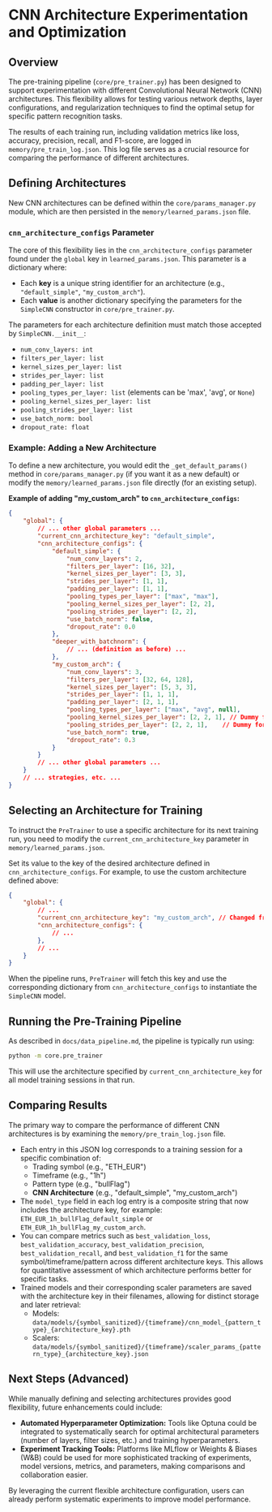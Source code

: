 # CNN Architecture Experimentation and Optimization

## Overview

The pre-training pipeline (`core/pre_trainer.py`) has been designed to support experimentation with different Convolutional Neural Network (CNN) architectures. This flexibility allows for testing various network depths, layer configurations, and regularization techniques to find the optimal setup for specific pattern recognition tasks.

The results of each training run, including validation metrics like loss, accuracy, precision, recall, and F1-score, are logged in `memory/pre_train_log.json`. This log file serves as a crucial resource for comparing the performance of different architectures.

## Defining Architectures

New CNN architectures can be defined within the `core/params_manager.py` module, which are then persisted in the `memory/learned_params.json` file.

### `cnn_architecture_configs` Parameter

The core of this flexibility lies in the `cnn_architecture_configs` parameter found under the `global` key in `learned_params.json`. This parameter is a dictionary where:
*   Each **key** is a unique string identifier for an architecture (e.g., `"default_simple"`, `"my_custom_arch"`).
*   Each **value** is another dictionary specifying the parameters for the `SimpleCNN` constructor in `core/pre_trainer.py`.

The parameters for each architecture definition must match those accepted by `SimpleCNN.__init__`:
*   `num_conv_layers: int`
*   `filters_per_layer: list`
*   `kernel_sizes_per_layer: list`
*   `strides_per_layer: list`
*   `padding_per_layer: list`
*   `pooling_types_per_layer: list` (elements can be 'max', 'avg', or `None`)
*   `pooling_kernel_sizes_per_layer: list`
*   `pooling_strides_per_layer: list`
*   `use_batch_norm: bool`
*   `dropout_rate: float`

### Example: Adding a New Architecture

To define a new architecture, you would edit the `_get_default_params()` method in `core/params_manager.py` (if you want it as a new default) or modify the `memory/learned_params.json` file directly (for an existing setup).

**Example of adding "my_custom_arch" to `cnn_architecture_configs`:**

```json
{
    "global": {
        // ... other global parameters ...
        "current_cnn_architecture_key": "default_simple",
        "cnn_architecture_configs": {
            "default_simple": {
                "num_conv_layers": 2,
                "filters_per_layer": [16, 32],
                "kernel_sizes_per_layer": [3, 3],
                "strides_per_layer": [1, 1],
                "padding_per_layer": [1, 1],
                "pooling_types_per_layer": ["max", "max"],
                "pooling_kernel_sizes_per_layer": [2, 2],
                "pooling_strides_per_layer": [2, 2],
                "use_batch_norm": false,
                "dropout_rate": 0.0
            },
            "deeper_with_batchnorm": {
                // ... (definition as before) ...
            },
            "my_custom_arch": {
                "num_conv_layers": 3,
                "filters_per_layer": [32, 64, 128],
                "kernel_sizes_per_layer": [5, 3, 3],
                "strides_per_layer": [1, 1, 1],
                "padding_per_layer": [2, 1, 1],
                "pooling_types_per_layer": ["max", "avg", null],
                "pooling_kernel_sizes_per_layer": [2, 2, 1], // Dummy for None pool
                "pooling_strides_per_layer": [2, 2, 1],    // Dummy for None pool
                "use_batch_norm": true,
                "dropout_rate": 0.3
            }
        }
        // ... other global parameters ...
    }
    // ... strategies, etc. ...
}
```

## Selecting an Architecture for Training

To instruct the `PreTrainer` to use a specific architecture for its next training run, you need to modify the `current_cnn_architecture_key` parameter in `memory/learned_params.json`.

Set its value to the key of the desired architecture defined in `cnn_architecture_configs`. For example, to use the custom architecture defined above:

```json
{
    "global": {
        // ...
        "current_cnn_architecture_key": "my_custom_arch", // Changed from "default_simple"
        "cnn_architecture_configs": {
            // ...
        },
        // ...
    }
}
```
When the pipeline runs, `PreTrainer` will fetch this key and use the corresponding dictionary from `cnn_architecture_configs` to instantiate the `SimpleCNN` model.

## Running the Pre-Training Pipeline

As described in `docs/data_pipeline.md`, the pipeline is typically run using:

```bash
python -m core.pre_trainer
```
This will use the architecture specified by `current_cnn_architecture_key` for all model training sessions in that run.

## Comparing Results

The primary way to compare the performance of different CNN architectures is by examining the `memory/pre_train_log.json` file.

*   Each entry in this JSON log corresponds to a training session for a specific combination of:
    *   Trading symbol (e.g., "ETH_EUR")
    *   Timeframe (e.g., "1h")
    *   Pattern type (e.g., "bullFlag")
    *   **CNN Architecture** (e.g., "default_simple", "my_custom_arch")
*   The `model_type` field in each log entry is a composite string that now includes the architecture key, for example: `ETH_EUR_1h_bullFlag_default_simple` or `ETH_EUR_1h_bullFlag_my_custom_arch`.
*   You can compare metrics such as `best_validation_loss`, `best_validation_accuracy`, `best_validation_precision`, `best_validation_recall`, and `best_validation_f1` for the same symbol/timeframe/pattern across different architecture keys. This allows for quantitative assessment of which architecture performs better for specific tasks.
*   Trained models and their corresponding scaler parameters are saved with the architecture key in their filenames, allowing for distinct storage and later retrieval:
    *   Models: `data/models/{symbol_sanitized}/{timeframe}/cnn_model_{pattern_type}_{architecture_key}.pth`
    *   Scalers: `data/models/{symbol_sanitized}/{timeframe}/scaler_params_{pattern_type}_{architecture_key}.json`

## Next Steps (Advanced)

While manually defining and selecting architectures provides good flexibility, future enhancements could include:

*   **Automated Hyperparameter Optimization:** Tools like Optuna could be integrated to systematically search for optimal architectural parameters (number of layers, filter sizes, etc.) and training hyperparameters.
*   **Experiment Tracking Tools:** Platforms like MLflow or Weights & Biases (W&B) could be used for more sophisticated tracking of experiments, model versions, metrics, and parameters, making comparisons and collaboration easier.

By leveraging the current flexible architecture configuration, users can already perform systematic experiments to improve model performance.
